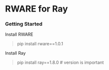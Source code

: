 # RWARE for Ray

### Getting Started

Install RWARE
> pip install rware==1.0.1

Install Ray
> pip install ray==1.8.0 # version is important



